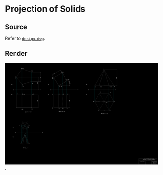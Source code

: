 # Projection of Solids

## Source

Refer to [`design.dwg`](design.dwg).

## Render

![Render](assets/render.png).
